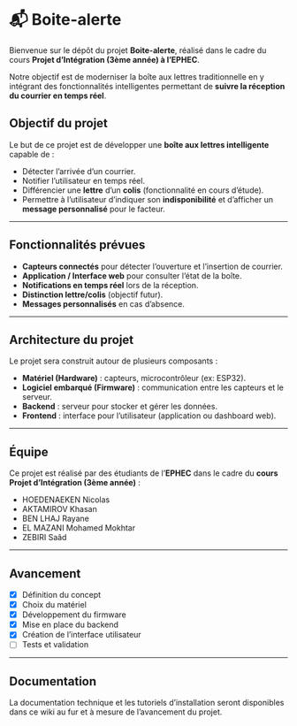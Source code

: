 # 📬 Boite-alerte

Bienvenue sur le dépôt du projet **Boite-alerte**, réalisé dans le cadre du cours **Projet d’Intégration (3ème année) à l’EPHEC**.

Notre objectif est de moderniser la boîte aux lettres traditionnelle en y intégrant des fonctionnalités intelligentes permettant de **suivre la réception du courrier en temps réel**.

## Objectif du projet

Le but de ce projet est de développer une **boîte aux lettres intelligente** capable de :

- Détecter l’arrivée d’un courrier.
- Notifier l’utilisateur en temps réel.
- Différencier une **lettre** d’un **colis** (fonctionnalité en cours d’étude).
- Permettre à l’utilisateur d’indiquer son **indisponibilité** et d’afficher un **message personnalisé** pour le facteur.

---

## Fonctionnalités prévues

- **Capteurs connectés** pour détecter l’ouverture et l’insertion de courrier.
- **Application / Interface web** pour consulter l’état de la boîte.
- **Notifications en temps réel** lors de la réception.
- **Distinction lettre/colis** (objectif futur).
- **Messages personnalisés** en cas d’absence.

---

## Architecture du projet

Le projet sera construit autour de plusieurs composants :

- **Matériel (Hardware)** : capteurs, microcontrôleur (ex: ESP32).
- **Logiciel embarqué (Firmware)** : communication entre les capteurs et le serveur.
- **Backend** : serveur pour stocker et gérer les données.
- **Frontend** : interface pour l’utilisateur (application ou dashboard web).

---

## Équipe

Ce projet est réalisé par des étudiants de l’**EPHEC** dans le cadre du **cours Projet d’Intégration (3ème année)** :

- HOEDENAEKEN Nicolas
- AKTAMIROV Khasan
- BEN LHAJ Rayane
- EL MAZANI Mohamed Mokhtar
- ZEBIRI Saâd

---

## Avancement

* [x] Définition du concept
* [X] Choix du matériel
* [X] Développement du firmware
* [X] Mise en place du backend
* [X] Création de l’interface utilisateur
* [ ] Tests et validation

---

## Documentation

La documentation technique et les tutoriels d’installation seront disponibles dans ce wiki au fur et à mesure de l’avancement du projet.
